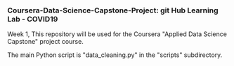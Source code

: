 ### Coursera-Data-Science-Capstone-Project: git Hub Learning Lab - COVID19
Week 1, This repository will be used for the Coursera "Applied Data Science Capstone" project course.

The main Python script is "data_cleaning.py" in the "scripts" subdirectory.
